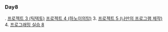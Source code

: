 ### Day8
. [프로젝트 3 (틱텍토)](1_틱텍토%20프로젝트.md)
 [프로젝트 4 (하노이의탑)](2_하노이의탑%20프로젝트.md)
3. [프로젝트 5 (나만의 프로그램 제작)](3_나만의%20프로그램.md)
4. [프로그래밍 실습 8](4_프로그래밍%20실습%208.md)